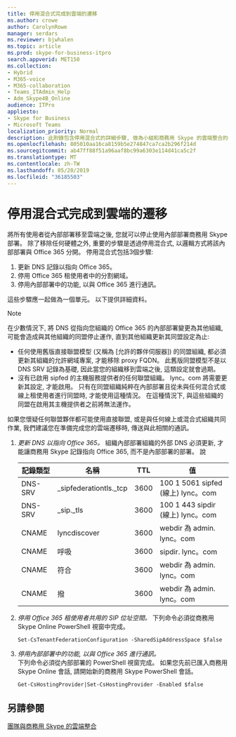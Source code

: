 ```yaml
---
title: 停用混合式完成到雲端的遷移
ms.author: crowe
author: CarolynRowe
manager: serdars
ms.reviewer: bjwhalen
ms.topic: article
ms.prod: skype-for-business-itpro
search.appverid: MET150
ms.collection:
- Hybrid
- M365-voice
- M365-collaboration
- Teams_ITAdmin_Help
- Adm_Skype4B_Online
audience: ITPro
appliesto:
- Skype for Business
- Microsoft Teams
localization_priority: Normal
description: 此附錄包含停用混合式的詳細步驟, 做為小組和商務用 Skype 的雲端整合的一部分。
ms.openlocfilehash: 805010aa16ca8159b5e274847ca7ca2b296f214d
ms.sourcegitcommit: ab47ff88f51a96aaf8bc99a6303e114d41ca5c2f
ms.translationtype: MT
ms.contentlocale: zh-TW
ms.lasthandoff: 05/20/2019
ms.locfileid: "36185503"
---
```

# <a name="disable-hybrid-to-complete-migration-to-the-cloud"></a>停用混合式完成到雲端的遷移

將所有使用者從內部部署移至雲端之後, 您就可以停止使用內部部署商務用 Skype 部署。 除了移除任何硬體之外, 重要的步驟是透過停用混合式, 以邏輯方式將該內部部署與 Office 365 分開。 停用混合式包括3個步驟:

1. 更新 DNS 記錄以指向 Office 365。
2. 停用 Office 365 租使用者中的分割網域。
3. 停用內部部署中的功能, 以與 Office 365 進行通訊。


這些步驟應一起做為一個單元。 以下提供詳細資料。

> [!Note] 
> 在少數情況下, 將 DNS 從指向您組織的 Office 365 的內部部署變更為其他組織, 可能會造成與其他組織的同盟停止運作, 直到其他組織更新其同盟設定為止:<ul><li>
任何使用舊版直接聯盟模型 (又稱為 [允許的夥伴伺服器]) 的同盟組織, 都必須更新其組織的允許網域專案, 才能移除 proxy FQDN。 此舊版同盟模型不是以 DNS SRV 記錄為基礎, 因此當您的組織移到雲端之後, 這類設定就會過期。 </li><li>沒有已啟用 sipfed 的主機服務提供者的任何聯盟組織。 lync。<span>com 將需要更新其設定, 才能啟用。 只有在同盟組織純粹在內部部署且從未與任何混合式或線上租使用者進行同盟時, 才能使用這種情況。 在這種情況下, 與這些組織的同盟在啟用其主機提供者之前將無法運作。</li></ul>如果您懷疑任何聯盟夥伴都可能使用直接聯盟, 或是與任何線上或混合式組織共同作業, 我們建議您在準備完成您的雲端遷移時, 傳送與此相關的通訊。

1.  *更新 DNS 以指向 Office 365。*
組織內部部署組織的外部 DNS 必須更新, 才能讓商務用 Skype 記錄指向 Office 365, 而不是內部部署的部署。 說

    |記錄類型|名稱|TTL|值|
    |---|---|---|---|
    |DNS-SRV|_sipfederationtls._tcp|3600|100 1 5061 sipfed (線上) lync。<span>com|
    |DNS-SRV|_sip._tls|3600|100 1 443 sipdir (線上) lync。<span>com|
    |CNAME| lyncdiscover|   3600|   webdir 為 admin. lync。<span>com|
    |CNAME| 呼吸|    3600|   sipdir. lync。<span>com|
    |CNAME| 符合|   3600|   webdir 為 admin. lync。<span>com|
    |CNAME| 撥  |3600|  webdir 為 admin. lync。<span>com|

2.  *停用 Office 365 租使用者共用的 SIP 位址空間。*
下列命令必須從商務用 Skype Online PowerShell 視窗中完成。

    `Set-CsTenantFederationConfiguration -SharedSipAddressSpace $false`
 
3.  *停用內部部署中的功能, 以與 Office 365 進行通訊。*  
下列命令必須從內部部署的 PowerShell 視窗完成。  如果您先前已匯入商務用 Skype Online 會話, 請開始新的商務用 Skype PowerShell 會話。

    `Get-CsHostingProvider|Set-CsHostingProvider -Enabled $false`

## <a name="see-also"></a>另請參閱

[團隊與商務用 Skype 的雲端整合](cloud-consolidation.md)
